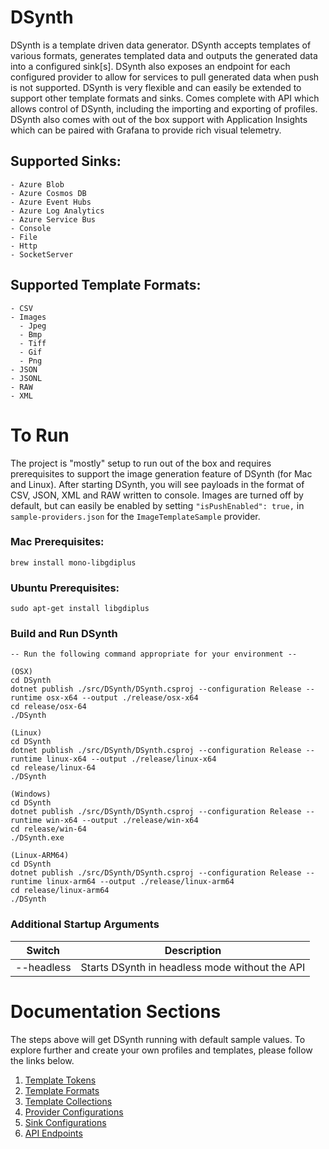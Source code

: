 # DSynth
DSynth is a template driven data generator. DSynth accepts templates of various formats, generates templated data and outputs the generated data into a configured sink[s]. DSynth also exposes an endpoint for each configured provider to allow for services to pull generated data when push is not supported. DSynth is very flexible and can easily be extended to support other template formats and sinks. Comes complete with API which allows control of DSynth, including the importing and exporting of profiles. DSynth also comes with out of the box support with Application Insights which can be paired with Grafana to provide rich visual telemetry.

## Supported Sinks:
```
- Azure Blob
- Azure Cosmos DB
- Azure Event Hubs
- Azure Log Analytics
- Azure Service Bus
- Console
- File
- Http
- SocketServer
```

## Supported Template Formats:
```
- CSV
- Images
  - Jpeg
  - Bmp
  - Tiff
  - Gif
  - Png
- JSON
- JSONL
- RAW
- XML
```

# To Run
The project is "mostly" setup to run out of the box and requires prerequisites to support the image generation feature of DSynth (for Mac and Linux). After starting DSynth, you will see payloads in the format of CSV, JSON, XML and RAW written to console. Images are turned off by default, but can easily be enabled by setting `"isPushEnabled": true,` in `sample-providers.json` for the `ImageTemplateSample` provider.

### Mac Prerequisites:
```
brew install mono-libgdiplus
```
### Ubuntu Prerequisites:
```
sudo apt-get install libgdiplus
```

### Build and Run DSynth
```
-- Run the following command appropriate for your environment --

(OSX)
cd DSynth
dotnet publish ./src/DSynth/DSynth.csproj --configuration Release --runtime osx-x64 --output ./release/osx-x64
cd release/osx-64
./DSynth

(Linux)
cd DSynth
dotnet publish ./src/DSynth/DSynth.csproj --configuration Release --runtime linux-x64 --output ./release/linux-x64
cd release/linux-64
./DSynth

(Windows)
cd DSynth
dotnet publish ./src/DSynth/DSynth.csproj --configuration Release --runtime win-x64 --output ./release/win-x64
cd release/win-64
./DSynth.exe

(Linux-ARM64)
cd DSynth
dotnet publish ./src/DSynth/DSynth.csproj --configuration Release --runtime linux-arm64 --output ./release/linux-arm64
cd release/linux-arm64
./DSynth
```

### Additional Startup Arguments
|Switch|Description|
|--|--|
|--headless|Starts DSynth in headless mode without the API|


# Documentation Sections
The steps above will get DSynth running with default sample values. To explore further and create your own profiles and templates, please follow the links below.

1. [Template Tokens](./docs/Template-Tokens.md)
2. [Template Formats](./docs/Template-Formats.md)
3. [Template Collections](./docs/Template-Collections.md)
4. [Provider Configurations](./docs/Provider-Configuration.md)
5. [Sink Configurations](./docs/Sinks.md)
6. [API Endpoints](./docs/API-Endpoints.md)
